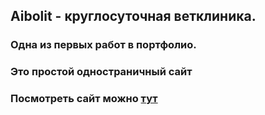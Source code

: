 ## Aibolit - круглосуточная ветклиника.
### Одна из первых работ в портфолио.
### Это простой одностраничный сайт
### Посмотреть сайт можно [тут](https://navielon.github.io/crappo_p/)
